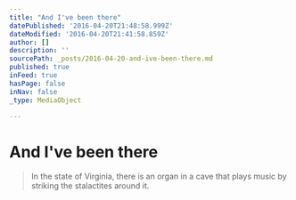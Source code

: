 ```yaml
---
title: "And I've been there"
datePublished: '2016-04-20T21:48:58.999Z'
dateModified: '2016-04-20T21:41:58.859Z'
author: []
description: ''
sourcePath: _posts/2016-04-20-and-ive-been-there.md
published: true
inFeed: true
hasPage: false
inNav: false
_type: MediaObject

---
```

# And I've been there

> In the state of Virginia, there is an organ in a cave that plays music by striking the stalactites around it.